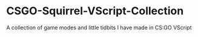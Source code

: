 # CSGO-Squirrel-VScript-Collection
A collection of game modes and little tidbits I have made in CS:GO VScript
